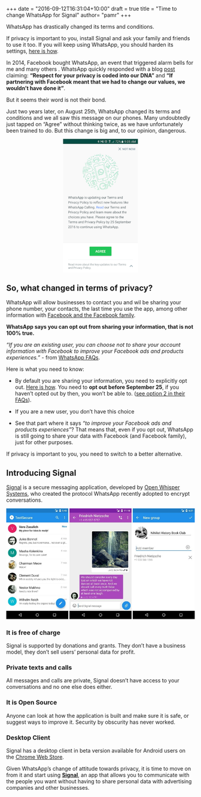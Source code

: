 +++
date = "2016-09-12T16:31:04+10:00"
draft = true
title = "Time to change WhatsApp for Signal"
author= "pamr"
+++

WhatsApp has drastically changed its terms and conditions.

If privacy is important to you, install Signal and ask your family and friends to use it too. If you will keep using WhatsApp, you should harden its settings, [here is how](harden-whatsapp-settings.html).

In 2014, Facebook bought WhatsApp, an event that triggered alarm bells for me and many others . WhatsApp quickly responded with a blog [post](https://blog.whatsapp.com/529/Setting-the-record-straight) claiming: **“Respect for your privacy is coded into our DNA”** and **“If partnering with Facebook meant that we had to change our values, we wouldn’t have done it”**.

But it seems their word is not their bond.

Just two years later, on August 25th, WhatsApp changed its terms and conditions and we all saw this message on our phones. Many undoubtedly just tapped on “Agree” without thinking twice, as we have unfortunately been trained to do. But this change is big and, to our opinion, dangerous.

<img src="images/whatsapp.png" style="max-width:200px; margin-left:auto; margin-right:auto; display:block;"/>

## So, what changed in terms of privacy?
WhatsApp will allow businesses to contact you and wil be sharing your phone number, your contacts, the last time you use the app, among other information with [Facebook and the Facebook family](https://www.facebook.com/help/111814505650678).

**WhatsApp says you can opt out from sharing your information, that is not 100% true.**

_“If you are an existing user, you can choose not to share your account information with Facebook to improve your Facebook ads and products experiences.”_ - from [WhatsApp FAQs](https://www.whatsapp.com/faq/en/general/28030012).

Here is what you need to know:

* By default you are sharing your information, you need to explicitly opt out. [Here is how](https://www.whatsapp.com/faq/general/26000016).
You need to **opt out before September 25**, if you haven’t opted out by then, you won’t be able to. ([see option 2 in their FAQs](https://www.whatsapp.com/faq/general/26000016)).

* If you are a new user, you don’t have this choice

* See that  part where it says _“to improve your Facebook ads and products experiences”_? That means that, even if you opt out, WhatsApp is still going to share your data with Facebook (and Facebook family), just for other purposes.

If privacy is important to you, you need to switch to a better alternative.

## Introducing Signal
[Signal](https://whispersystems.org/) is a secure messaging application, developed by [Open Whisper Systems](https://en.wikipedia.org/wiki/Open_Whisper_Systems), who created the protocol WhatsApp recently adopted to encrypt conversations.

<img src="images/signal.jpg"/>

### It is free of charge
Signal is supported by donations and grants. They don’t have a business model, they don’t sell users’ personal data for profit.

### Private texts and calls
All messages and calls are private, Signal doesn’t have access to your conversations and no one else does either.

### It is Open Source
Anyone can look at how the application is built and make sure it is safe, or suggest ways to improve it. Security by obscurity has never worked.

### Desktop Client
Signal has a desktop client in beta version available for Android users on the [Chrome Web Store](https://chrome.google.com/webstore/detail/signal-private-messenger/bikioccmkafdpakkkcpdbppfkghcmihk).

Given WhatsApp’s change of attitude towards privacy, it is time to move on from it and start using [**Signal**](https://whispersystems.org/), an app that allows you to communicate with the people you want without having to share personal data with advertising companies and other businesses.
